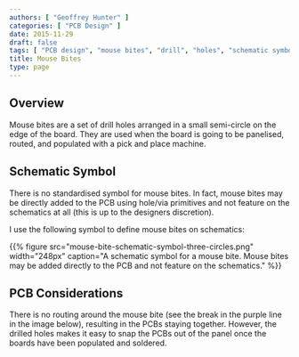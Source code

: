 ```yaml
---
authors: [ "Geoffrey Hunter" ]
categories: [ "PCB Design" ]
date: 2015-11-29
draft: false
tags: [ "PCB design", "mouse bites", "drill", "holes", "schematic symbols" ]
title: Mouse Bites
type: page
---
```


## Overview

Mouse bites are a set of drill holes arranged in a small semi-circle on the edge of the board. They are used when the board is going to be panelised, routed, and populated with a pick and place machine.

## Schematic Symbol

There is no standardised symbol for mouse bites. In fact, mouse bites may be directly added to the PCB using hole/via primitives and not feature on the schematics at all (this is up to the designers discretion).

I use the following symbol to define mouse bites on schematics:

{{% figure src="mouse-bite-schematic-symbol-three-circles.png" width="248px" caption="A schematic symbol for a mouse bite. Mouse bites may be added directly to the PCB and not feature on the schematics."  %}}

## PCB Considerations

There is no routing around the mouse bite (see the break in the purple line in the image below), resulting in the PCBs staying together. However, the drilled holes makes it easy to snap the PCBs out of the panel once the boards have been populated and soldered.
